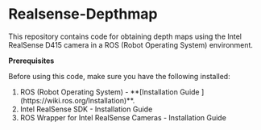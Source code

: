 # Realsense-Depthmap
[//]: <> (Get depth map using realsense D415 camera)
This repository contains code for obtaining depth maps using the Intel RealSense D415 camera in a ROS (Robot Operating System) environment.

**Prerequisites**

Before using this code, make sure you have the following installed:

<ol>
  <li>ROS (Robot Operating System) - **[Installation Guide ](https://wiki.ros.org/Installation)**.</li>
  <li>Intel RealSense SDK - Installation Guide</li>
  <li>ROS Wrapper for Intel RealSense Cameras - Installation Guide</li>
</ol>



